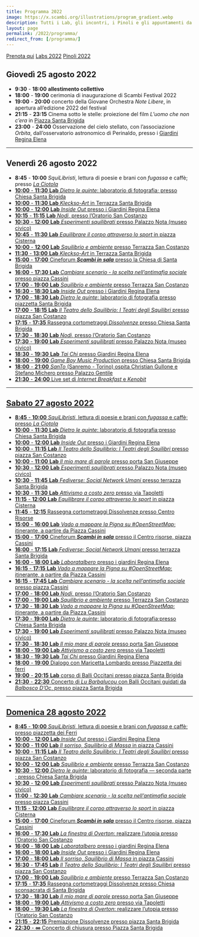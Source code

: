 ```yaml
---
title: Programma 2022
image: https://x.scambi.org/illustrations/program_gradient.webp
description: Tutti i Lab, gli incontri, i Pinoli e gli appuntamenti da non perdere a Scambi Festival 2022!
layout: page
permalink: /2022/programma/
redirect_from: [/programma/]
---
```

<div class='flex'>
	<a class='blue button' href='{{ site.booking_url }}' target='_blank' title='Prenota qui tutte le attività!'>Prenota qui</a>
	<a class='purple button' href='/2022/labs' title='Tutti i Lab di Scambi Festival 2022'>Labs 2022</a>
	<a class='yellow button' href='/2022/pinoli' title='Tutti i Pinoli di Scambi Festival 2022'>Pinoli 2022</a>
</div>

## Giovedì 25 agosto 2022

- **9:30** - **18:00** <strong style='color:var(--orange)'>allestimento collettivo</strong>
- **18:00** - **19:00** cerimonia di inaugurazione di Scambi Festival 2022
- **19:00** - **20:00** concerto della Giovane Orchestra <cite>Note Libere</cite>, in apertura all’edizione 2022 del festival
- **21:15** - **23:15** Cinema sotto le stelle: proiezione del film <cite>L’uomo che non c’era</cite> in <u>Piazza Santa Brigida</u>
- **23:00** - **24:00** Osservazione del cielo stellato, con l’associazione <cite>Orbita</cite>, dall’osservatorio astronomico di Perinaldo, presso i <u>Giardini Regina Elena</u>

---

## Venerdì 26 agosto 2022

- **8:45** - **10:00** <cite>SquiLibristi</cite>, lettura di poesie e brani con *fugassa* e caffè; presso <u><cite>La Ciotola</cite>
- **10:00** - **11:30** <strong class='blue-shadow'>Lab</strong> [<cite>Dietro le quinte</cite>: laboratorio di fotografia](/2022/lab/4); presso <u>Chiesa Santa Brigida</u>
- **10:00** - **11:30** <strong class='blue-shadow'>Lab</strong> [<cite>Kleckso-Art</cite>](/2022/lab/13) in <u>Terrazza Santa Brigida</u>
- **10:00** - **12:00** <strong class='blue-shadow'>Lab</strong> [<cite>Inside Out</cite>](/2022/lab/12) presso i <u>Giardini Regina Elena</u>
- **10:15** - **11:15** <strong class='blue-shadow'>Lab</strong> [<cite>Nodi</cite>](/2022/lab/16), presso l’<u>Oratorio San Costanzo</u>
- **10:30** - **12:00** <strong class='blue-shadow'>Lab</strong> [<cite>Esperimenti squilibrati</cite>](/2022/lab/6) presso <u>Palazzo Nota (museo civico)</u>
- **10:45** - **11:30** <strong class='blue-shadow'>Lab</strong> [<cite>Equilibrare il corpo attraverso lo sport</cite>](/2022/lab/5) in <u>piazza Cisterna</u>
- **10:00** - **12:00** <strong class='blue-shadow'>Lab</strong> [<cite>Squilibrio e ambiente</cite>](/2022/lab/17) presso <u>Terrazza San Costanzo</u>
- **11:30** - **13:00** <strong class='blue-shadow eng'>Lab</strong> [<cite>Kleckso-Art</cite>](/2022/lab/13) in <u>Terrazza Santa Brigida</u>
- **15:00** - **17:00** Cineforum **<cite>Scambi in sala</cite>** presso la <u>Chiesa di Santa Brigida</u>
- **16:00** - **17:30** <strong class='blue-shadow'>Lab</strong> [<cite>Cambiare scenario - la scelta nell’antimafia sociale</cite>](/2022/lab/3) presso <u>piazza Cassini</u>
- **17:00** - **19:00** <strong class='blue-shadow'>Lab</strong> [<cite>Squilibrio e ambiente</cite>](/2022/lab/17) presso <u>Terrazza San Costanzo</u>
- **16:30** - **18:30** <strong class='blue-shadow'>Lab</strong> [<cite>Inside Out</cite>](/2022/lab/12) presso i <u>Giardini Regina Elena</u>
- **17:00** - **18:30** <strong class='blue-shadow eng'>Lab</strong> [<cite>Dietro le quinte</cite>: laboratorio di fotografia](/2022/lab/4) presso <u>piazzetta Santa Brigida</u>
- **17:00** - **18:15** <strong class='blue-shadow'>Lab</strong> [<cite>Il Teatro dello Squilibrio: I Teatri degli Squilibri</cite>](/2022/lab/9) presso <u>piazza San Costanzo</u>
- **17:15** - **17:35** Rassegna cortometraggi <cite>Dissolvenze</cite> presso <u>Chiesa Santa Brigida</u>
- **17:30** - **18:30** <strong class='blue-shadow'>Lab</strong> [<cite>Nodi</cite>](/2022/lab/16), presso l’<u>Oratorio San Costanzo</u>
- **17:30** - **19:00** <strong class='blue-shadow'>Lab</strong> [<cite>Esperimenti squilibrati</cite>](/2022/lab/6) presso <u>Palazzo Nota (museo civico)</u>
- **18:30** - **19:30** <strong class='blue-shadow'>Lab</strong> [<cite>Tai Chi</cite>](/2022/lab/18) presso <u>Giardini Regina Elena</u>
- **18:00** - **19:00** [<cite>Game Boy Music Production</cite>](/2022/lab/8) presso <u>Chiesa Santa Brigida</u>
- **18:00** - **21:00** [<cite>SanTo</cite> (Sanremo - Torino) ospita Christian Gullone e Stefano Michero](https://officinebrand.it/eventi/a-sanremo-il-santo-sanremo-torino-ospita-christian-gullone-e-stefano-michero) presso <u>Palazzo Gentile</u>
- **21:30** - **24:00** Live set di <cite>Internet Breakfast</cite> e <cite>Kenobit</cite>
---

## Sabato 27 agosto 2022

- **8:45** - **10:00** <cite>SquiLibristi</cite>, lettura di poesie e brani con *fugassa* e caffè; presso <u><cite>La Ciotola</cite></u>
- **10:00** - **11:30** <strong class='blue-shadow'>Lab</strong> [<cite>Dietro le quinte</cite>: laboratorio di fotografia](/2022/lab/4);presso <u>Chiesa Santa Brigida</u>
- **10:00** - **12:00** <strong class='blue-shadow'>Lab</strong> [<cite>Inside Out</cite>](/2022/lab/12) presso i <u>Giardini Regina Elena</u>
- **10:00** - **11:15** <strong class='blue-shadow'>Lab</strong> [<cite>Il Teatro dello Squilibrio: I Teatri degli Squilibri</cite>](/2022/lab/9) presso <u>piazza San Costanzo</u>
- **10:00** - **11:00** <strong class='blue-shadow'>Lab</strong> [<cite>Il mio mare di parole</cite>](/2022/lab/9) presso <u>porta San Giuseppe</u>
- **10:30** - **12:00** <strong class='blue-shadow'>Lab</strong> [<cite>Esperimenti squilibrati</cite>](/2022/lab/6) presso <u>Palazzo Nota (museo civico)</u>
- **10:30** - **11:45** <strong class='blue-shadow'>Lab</strong> [<cite><em>Fediverse</em>: Social Network Umani</cite>](/2022/lab/7) presso <u>terrazza Santa Brigida</u>
- **10:30** - **11:30** <strong class='blue-shadow'>Lab</strong> [<cite>Attivismo a costo zero</cite>](/2022/lab/1) presso <u>via Tapoletti</u>
- **11:15** - **12:00** <strong class='blue-shadow'>Lab</strong> [<cite>Equilibrare il corpo attraverso lo sport</cite>](/2022/lab/5) in <u>piazza Cisterna</u>
- **11:45** - **12:15** Rassegna cortometraggi Dissolvenze presso Centro Risorse
- **15:00** - **16:00** <strong class='blue-shadow'>Lab</strong> [<cite>Vado a mappare la Pigna su #OpenStreetMap</cite>](/2022/lab/19); itinerante, a partire da <u>Piazza Cassini</u>
- **15:00** - **17:00** Cineforum **<cite>Scambi in sala</cite>** presso il <u>Centro risorse, piazza Cassini</u>
- **16:00** - **17:15** <strong class='blue-shadow'>Lab</strong> [<cite><em>Fediverse</em>: Social Network Umani</cite>](/2022/lab/7) presso <u>terrazza Santa Brigida</u>
- **16:00** - **18:00** <strong class='blue-shadow'>Lab</strong> [<cite>Laboratalbero</cite>](/2022/lab/15) presso i <u>giardini Regina Elena</u>
- **16:15** - **17:15** <strong class='blue-shadow'>Lab</strong> [<cite>Vado a mappare la Pigna su #OpenStreetMap</cite>](/2022/lab/19); itinerante, a partire da <u>Piazza Cassini</u>
- **16:15** - **17:45** <strong class='blue-shadow'>Lab</strong> [<cite>Cambiare scenario - la scelta nell’antimafia sociale</cite>](/2022/lab/3) presso <u>piazza Cassini</u>
- **17:00** - **18:00** <strong class='blue-shadow'>Lab</strong> [<cite>Nodi</cite>](/2022/lab/16), presso l’<u>Oratorio San Costanzo</u>
- **17:00** - **19:00** <strong class='blue-shadow'>Lab</strong> [<cite>Squilibrio e ambiente</cite>](/2022/lab/17) presso <u>Terrazza San Costanzo</u>
- **17:30** - **18:30** <strong class='blue-shadow'>Lab</strong> [<cite>Vado a mappare la Pigna su #OpenStreetMap</cite>](/2022/lab/19); itinerante, a partire da <u>Piazza Cassini</u>
- **17:30** - **19:00** <strong class='blue-shadow'>Lab</strong> [<cite>Dietro le quinte</cite>: laboratorio di fotografia](/2022/lab/4);presso <u>Chiesa Santa Brigida</u>
- **17:30** - **19:00** <strong class='blue-shadow'>Lab</strong> [<cite>Esperimenti squilibrati</cite>](/2022/lab/6) presso <u>Palazzo Nota (museo civico)</u>
- **17:30** - **18:30** <strong class='blue-shadow'>Lab</strong> [<cite>Il mio mare di parole</cite>](/2022/lab/9) presso <u>porta San Giuseppe</u>
- **18:00** - **19:00** <strong class='blue-shadow eng'>Lab</strong> [<cite>Attivismo a costo zero</cite>](/2022/lab/1) presso <u>via Tapoletti</u>
- **18:30** - **19:30** <strong class='blue-shadow'>Lab</strong> [<cite>Tai Chi</cite>](/2022/lab/18) presso <u>Giardini Regina Elena</u>
- **18:00** - **19:00** [Dialogo con Maricetta Lombardo](/2022/maricetta-lombardo) presso Piazzetta dei ferri
- **19:00** - **20:15** <strong class='blue-shadow'>Lab</strong> [corso di Balli Occitani](/2022/lab/2) presso <u>piazza Santa Brigida</u>
- **21:30** - **22:30** Concerto di <cite>Lu Barbalucou</cite> con Balli Occitani guidati da <cite>Balbosco D’Oc</cite>, presso <u>piazza Santa Brigida</u>

---

## Domenica 28 agosto 2022

- **8:45** - **10:00** <cite>SquiLibristi</cite>, lettura di poesie e brani con *fugassa* e caffè; presso piazzetta dei Ferri
- **10:00** - **12:00** <strong class='blue-shadow'>Lab</strong> [<cite>Inside Out</cite>](/2022/lab/12) presso i <u>Giardini Regina Elena</u>
- **10:00** - **11:00** <strong class='blue-shadow'>Lab</strong> [<cite>Il sorriso, Squilibrio di Massa</cite>](/2022/lab/10) in <u>piazza Cassini</u>
- **10:00** - **11:15** <strong class='blue-shadow'>Lab</strong> [<cite>Il Teatro dello Squilibrio: I Teatri degli Squilibri</cite>](/2022/lab/9) presso <u>piazza San Costanzo</u>
- **10:00** - **12:00** <strong class='blue-shadow'>Lab</strong> [<cite>Squilibrio e ambiente</cite>](/2022/lab/17) presso <u>Terrazza San Costanzo</u>
- **10:30** - **12:00**  [<cite>Dietro le quinte</cite>: laboratorio di fotografia](/2022/lab/4) — seconda parte ; presso <u>Chiesa Santa Brigida</u>
- **10:30** - **12:00** <strong class='blue-shadow'>Lab</strong> [<cite>Esperimenti squilibrati</cite>](/2022/lab/6) presso <u>Palazzo Nota (museo civico)</u>
- **11:00** - **12:30** <strong class='blue-shadow'>Lab</strong> [<cite>Cambiare scenario - la scelta nell’antimafia sociale</cite>](/2022/lab/3) presso <u>piazza Cassini</u>
- **11:15** - **12:00** <strong class='blue-shadow'>Lab</strong> [<cite>Equilibrare il corpo attraverso lo sport</cite>](/2022/lab/5) in <u>piazza Cisterna</u>
- **15:00** - **17:00** Cineforum **<cite>Scambi in sala</cite>** presso il <u>Centro risorse, piazza Cassini</u>
- **16:00** - **17:30** <strong class='blue-shadow'>Lab</strong> [<cite>La finestra di Overton</cite>: realizzare l’utopia](/2022/lab/14) presso l’<u>Oratorio San Costanzo</u>
- **16:00** - **18:00** <strong class='blue-shadow eng'>Lab</strong> [<cite>Laboratalbero</cite>](/2022/lab/15) presso i <u>giardini Regina Elena</u>
- **16:00** - **18:00** <strong class='blue-shadow'>Lab</strong> [<cite>Inside Out</cite>](/2022/lab/12) presso i <u>Giardini Regina Elena</u>
- **17:00** - **18:00** <strong class='blue-shadow'>Lab</strong> [<cite>Il sorriso, Squilibrio di Massa</cite>](/2022/lab/10) in <u>piazza Cassini</u> 
- **16:30** - **17:45** <strong class='blue-shadow'>Lab</strong> [<cite>Il Teatro dello Squilibrio: I Teatri degli Squilibri</cite>](/2022/lab/9) presso <u>piazza San Costanzo</u>
- **17:00** - **19:00** <strong class='blue-shadow'>Lab</strong> [<cite>Squilibrio e ambiente</cite>](/2022/lab/17) presso <u>Terrazza San Costanzo</u>
- **17:15** - **17:35** Rassegna cortometraggi Dissolvenze presso Chiesa sconsacrata di Santa Brigida
- **17:30** - **18:30** <strong class='blue-shadow'>Lab</strong> [<cite>Il mio mare di parole</cite>](/2022/lab/9) presso <u>porta San Giuseppe</u>
- **18:00** - **19:00** <strong class='blue-shadow'>Lab</strong> [<cite>Attivismo a costo zero</cite>](/2022/lab/1) presso <u>via Tapoletti</u>
- **18:00** - **19:30** <strong class='blue-shadow'>Lab</strong> [<cite>La finestra di Overton</cite>: realizzare l’utopia](/2022/lab/14) presso l’<u>Oratorio San Costanzo</u>
- **21:15** - **22:15** Premiazione Dissolvenze presso <u>piazza Santa Brigida</u>
- **22:30** - **∞** Concerto di chiusura presso Piazza <u>Santa Brigida</u>